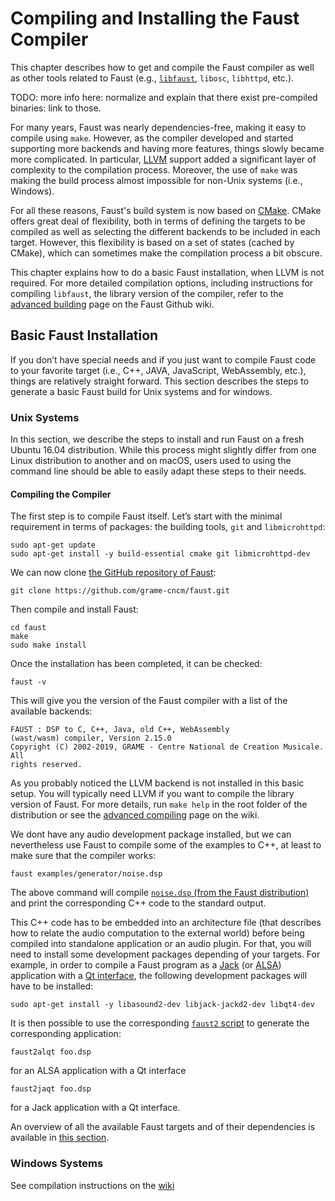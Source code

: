 # Compiling and Installing the Faust Compiler

This chapter describes how to get and compile the Faust compiler as well as
other tools related to Faust (e.g., [`libfaust`](#libfaust), `libosc`, 
`libhttpd`, etc.). 

TODO: more info here: normalize and explain that there exist pre-compiled
binaries: link to those.

For many years, Faust was nearly dependencies-free, making it easy
to compile using `make`. However, as the compiler developed and started 
supporting more backends and having more features, things slowly became more 
complicated. In particular, [LLVM](https://llvm.org/) support added a 
significant layer of complexity to the compilation process. Moreover, the use 
of `make` was making the build process almost impossible for non-Unix systems 
(i.e., Windows). 

For all these reasons, Faust's build system is now based on 
[CMake](https://cmake.org/). CMake offers great deal of flexibility, both in 
terms of defining the targets to be compiled as well as selecting the different 
backends to be included in each target. However, this flexibility is based on a
set of states (cached by CMake), which can sometimes make the compilation 
process a bit obscure.

This chapter explains how to do a basic Faust installation, when LLVM is not
required. For more detailed compilation options, including instructions for
compiling `libfaust`, the library version of the compiler, refer to the
[advanced building](https://github.com/grame-cncm/faust/wiki/Building) page on the Faust Github wiki.

## Basic Faust Installation

If you don’t have special needs and if you just want to compile Faust code to 
your favorite target (i.e., C++, JAVA, JavaScript, WebAssembly, etc.), 
things are relatively straight forward. This section describes the steps to
generate a basic Faust build for Unix systems and for windows.

### Unix Systems

In this section, we describe the steps to install and run Faust on a fresh 
Ubuntu 16.04 distribution. While this process might slightly differ from one 
Linux distribution to another and on macOS, users used to using the command
line should be able to easily adapt these steps to their needs.

#### Compiling the Compiler

The first step is to compile Faust itself. Let’s start with the minimal 
requirement in terms of packages: the building tools, `git` and `libmicrohttpd`:

```
sudo apt-get update
sudo apt-get install -y build-essential cmake git libmicrohttpd-dev
```

We can now clone 
[the GitHub repository of Faust](https://github.com/grame-cncm/faust):

```
git clone https://github.com/grame-cncm/faust.git
```

Then compile and install Faust:

```
cd faust
make
sudo make install
```

Once the installation has been completed, it can be checked:

```
faust -v
```

This will give you the version of the Faust compiler with a list of the 
available backends:

```
FAUST : DSP to C, C++, Java, old C++, WebAssembly 
(wast/wasm) compiler, Version 2.15.0
Copyright (C) 2002-2019, GRAME - Centre National de Creation Musicale. All 
rights reserved. 
```

As you probably noticed the LLVM backend is not installed in this basic setup. 
You will typically need LLVM if you want to compile the library version of 
Faust. For more details, run `make help` in the root folder of the distribution
or see the [advanced compiling](https://github.com/grame-cncm/faust/wiki/Building)
page on the wiki.

We dont have any audio development package installed, but we can nevertheless 
use Faust to compile some of the examples to C++, at least to make sure that 
the compiler works:

```
faust examples/generator/noise.dsp
```

The above command will compile 
[`noise.dsp` (from the Faust distribution)](https://github.com/grame-cncm/faust/blob/master-dev/examples/generator/noise.dsp) 
and print the corresponding C++ code to the standard output.

This C++ code has to be embedded into an architecture file (that describes how 
to relate the audio computation to the external world) before being compiled 
into standalone application or an audio plugin. For that, you will need to 
install some development packages depending of your targets. For example, in
order to compile a Faust program as a [Jack](http://jackaudio.org/) (or 
[ALSA](https://www.alsa-project.org/main/index.php/Main_Page)) application with 
a [Qt interface](https://www.qt.io/), the following development packages will 
have to be installed: 

```
sudo apt-get install -y libasound2-dev libjack-jackd2-dev libqt4-dev

```

It is then possible to use the corresponding [`faust2` script](TODO) to
generate the corresponding application:

```
faust2alqt foo.dsp
```

for an ALSA application with a Qt interface

```
faust2jaqt foo.dsp
```

for a Jack application with a Qt interface.

An overview of all the available Faust targets and of their dependencies is
available in [this section](#a-quick-tour-of-the-faust-targets).

### Windows Systems

See compilation instructions on the [wiki](https://github.com/grame-cncm/faust/wiki/BuildingSimple)
